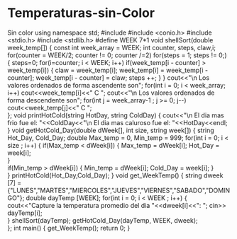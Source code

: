 # Temperaturas-sin-Color
Sin color
using namespace std;
#include <iostream>
#include <conio.h>
#include <stdio.h> 
#include <stdlib.h> 
#define WEEK 7*1 
void shellSort(double week_temp[])
{
	const int week_array = WEEK;
	int counter, steps, claw,i;
		for(counter = WEEK/2; counter != 0; counter /=2)
			for(steps = 1; steps != 0;)
			{
				steps=0;
				for(i=counter; i < WEEK; i++)
					if(week_temp[i - counter] > week_temp[i])
					{
						claw = week_temp[i];
						week_temp[i] = week_temp[i - counter];
						week_temp[i - counter] = claw;
						steps ++;
					}
			}
	cout<<"\n Los valores ordenados de forma ascendente son";
		for(int i = 0; i < week_array; i++)
			cout<<week_temp[i]<<"  C ";
	cout<<"\n Los valores ordenados de forma descendente son";
		for(int j = week_array-1 ; j >= 0; j--)
			cout<<week_temp[j]<<"  C ";		
};
void printHotCold(string HotDay, string ColdDay)
{
	cout<<"\n El dia mas frio fue el: "<<ColdDay<<"\n El dia mas caluroso fue el: "<<HotDay<<endl;
}
void getHotCold_Day(double dWeek[], int size, string week[])
{
	string Hot_Day, Cold_Day;
	double Max_temp = 0, Min_temp = 999;
	for(int i = 0; i < size ; i++)
	{
		if(Max_temp < dWeek[i])
		{
			Max_temp = dWeek[i];
			Hot_Day = week[i]; 	
		}	
		if(Min_temp > dWeek[i])
		{
			Min_temp = dWeek[i];
			Cold_Day = week[i];
		}	
	}
	printHotCold(Hot_Day,Cold_Day);	
}
void get_WeekTemp()
{
	string dweek [7] = {"LUNES","MARTES","MIERCOLES","JUEVES","VIERNES","SABADO","DOMINGO"};
	double dayTemp [WEEK];
	for(int i = 0; i < WEEK ; i++)
	{
		cout<<"Capture la temperatura promedio del dia "<<dweek[i]<<": ";
		cin>> dayTemp[i];	
	}
	shellSort(dayTemp);
	getHotCold_Day(dayTemp, WEEK, dweek);		
};
int main()
{
	get_WeekTemp();
	return 0;
}
